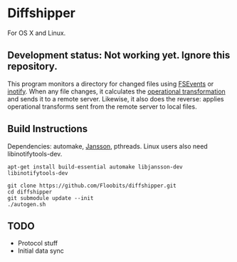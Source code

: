 # Diffshipper

For OS X and Linux.

## Development status: Not working yet. Ignore this repository.

This program monitors a directory for changed files using [FSEvents](http://en.wikipedia.org/wiki/FSEvents) or [inotify](http://en.wikipedia.org/wiki/Inotify). When any file changes, it calculates the [operational transformation](http://en.wikipedia.org/wiki/Operational_transformation) and sends it to a remote server. Likewise, it also does the reverse: applies operational transforms sent from the remote server to local files.

## Build Instructions

Dependencies: automake, [Jansson](http://www.digip.org/jansson/), pthreads. Linux users also need libinotifytools-dev.

    apt-get install build-essential automake libjansson-dev libinotifytools-dev

    git clone https://github.com/Floobits/diffshipper.git
    cd diffshipper
    git submodule update --init
    ./autogen.sh

## TODO

* Protocol stuff
* Initial data sync
